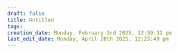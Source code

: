 ```yaml
---
draft: false
title: Untitled
tags:
creation_date: Monday, February 3rd 2025, 12:59:31 pm
last_edit_date: Monday, April 28th 2025, 12:25:49 pm
---
```

